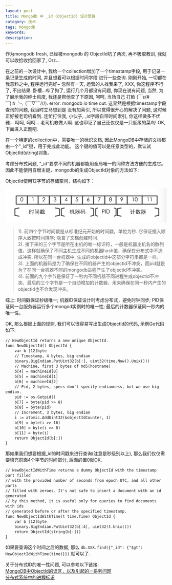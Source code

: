 ```yaml
---
layout: post
title: Mongodb 中 _id (ObjectId) 设计思路
category: 技术
tags: Mongodb
keywords:
description:
---
```


作为mongodb fresh, 已经被mongodb 的 ObjectId坑了两次, 再不吸取教训, 我就可以收拾收拾回家了, Orz...<br>

在之前的一次设计中, 我给一个collection增加了一个timestamp字段, 用于记录一条记录生成的时间, 并且想着可以根据时间字段
进行一些查询. 刚刚开始, 一切都在我意料之中, 程序运行完好~ 忽然有一天, 运营的人找我来了, XXX, 你这程序不行了, 不出结果.
卧槽...哔了狗了, 运行几个月都没有问题, 你现在说有问题, 当然, 为了展示我的绅士风度, 我还是帮他查了下原因, 呵呵, 当场自己
打脸 (￣ε(#￣)☆╰╮(￣▽￣///). error: mongodb io time out. 这显然是根据timestamp字段查询的问题, 我当时立马想到是
没有加索引, 所以觉得很开心的解决了问题, 这时候正好被老司机看到. 连忙打住我, 小伙子, _id字段自带时间索引, 你这样做多不优雅...
呵呵, 呵呵... 老司机教做人啊. 这也印证了自己还仅仅是一只低级的菜鸟! OK, 下面进入正题吧.<br>

在一个特定的collection中，需要唯一的标识文档, 因此MongoDB中存储的文档都由一个"_id"键，用于完成此功能。
这个键的值可以是任意类型的，默认试ObjectId(string)对象。<br>

考虑分布式问题, “_id”要求不同的机器都能用全局唯一的同种方法方便的生成它。因此不能使用自增主键，mongodb的生成ObjectId对象的方法如下:<br>

ObjectId使用12字节的存储空间，结构如下：<br>

![1](/public/img/grocery/mongo/mongo-2.png  "ObjectId")<br>

> 1). 前四个字节时间戳是从标准纪元开始的时间戳，单位为秒. 它保证插入顺序大致按时间排序; 隐含了文档创建时间. <br>
> 2). 接下来的三个字节是所在主机的唯一标识符，一般是机器主机名的散列值，这样就确保了不同主机生成不同的机器hash值，确保在分布式中不造成冲突.
  所以在同一台机器中, 生成的objectid中这部分字符串都是一样。<br>
> 3). 上面的机器码是为了确保在不同机器产生的objectid不冲突，而pid就是为了在同一台机器不同的mongodb进程产生了objectid不冲突。<br>
> 4). 前面的九个字节是保证了一秒内不同机器不同进程生成objectid不冲突，最后的三个字节是一个自动增加的计数器，用来确保在同一秒内产生的objectid也不会发现冲突。<br>


综上: 时间戳保证秒级唯一; 机器ID保证设计时考虑分布式，避免时钟同步; PID保证同一台服务器运行多个mongod实例时的唯一性; 最后的计数器保证同一秒内的唯一性。 <br>

OK, 那么根据上面的规则, 我们可以很容易写出生成ObjectId的代码, 示例Go代码如下:

```
// NewObjectId returns a new unique ObjectId.
func NewObjectId() ObjectId {
	var b [12]byte
	// Timestamp, 4 bytes, big endian
	binary.BigEndian.PutUint32(b[:], uint32(time.Now().Unix()))
	// Machine, first 3 bytes of md5(hostname)
	b[4] = machineId[0]
	b[5] = machineId[1]
	b[6] = machineId[2]
	// Pid, 2 bytes, specs don't specify endianness, but we use big endian.
	pid := os.Getpid()
	b[7] = byte(pid >> 8)
	b[8] = byte(pid)
	// Increment, 3 bytes, big endian
	i := atomic.AddUint32(&objectIdCounter, 1)
	b[9] = byte(i >> 16)
	b[10] = byte(i >> 8)
	b[11] = byte(i)
	return ObjectId(b[:])
}
```

那如果我们想要根据_id的时间戳来进行查询(注意是秒级别以上), 那么我们仅仅需要填充前面4个字节的时间部分, 后面的置0就OK.

```
// NewObjectIdWithTime returns a dummy ObjectId with the timestamp part filled
// with the provided number of seconds from epoch UTC, and all other parts
// filled with zeroes. It's not safe to insert a document with an id generated
// by this method, it is useful only for queries to find documents with ids
// generated before or after the specified timestamp.
func NewObjectIdWithTime(t time.Time) ObjectId {
	var b [12]byte
	binary.BigEndian.PutUint32(b[:4], uint32(t.Unix()))
	return ObjectId(string(b[:]))
}
```

如果要查询这个时间之后的数据, 那么 ```db.XXX.find({"_id": {"$gt": NewObjectIdWithTime(time)}})``` 就可以了. <br>


关于分布式ID的唯一性问题, 可以参考以下链接: <br>
<a href="http://blog.csdn.net/xiamizy/article/details/41521025" target="_blank">MongoDB中ObjectId的误区，以及引起的一系列问题</a> <br>
<a href="http://blog.csdn.net/solstice/article/details/6285216" target="_blank">分布式系统中的进程标识</a>






